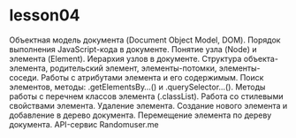 # lesson04
Объектная модель документа (Document Object Model, DOM). Порядок выполнения JavaScript-кода в документе. Понятие узла (Node) и элемента (Element). Иерархия узлов в документе. Структура объекта-элемента, родительский элемент, элементы-потомки, элементы-соседи. Работы с атрибутами элемента и его содержимым. Поиск элементов, методы: .getElementsBy…() и .querySelector…(). Методы работы с перечнем классов элемента (.classList). Работа со стилевыми свойствами элемента. Удаление элемента. Создание нового элемента и добавление в дерево документа. Перемещение элемента по дереву документа. API-сервис Randomuser.me
